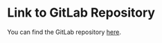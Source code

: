 # Link to GitLab Repository

You can find the GitLab repository [here](https://gitlab.com/mdramski-projects).
